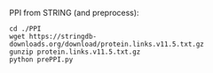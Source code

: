 PPI from STRING (and preprocess):
```
cd ./PPI
wget https://stringdb-downloads.org/download/protein.links.v11.5.txt.gz
gunzip protein.links.v11.5.txt.gz
python prePPI.py
```